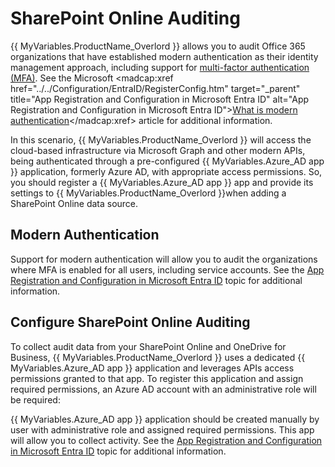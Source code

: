 # SharePoint Online Auditing

 {{ MyVariables.ProductName_Overlord }} allows you to audit Office 365 organizations that have established modern authentication as their identity management approach, including support for [multi-factor authentication (MFA)](https://docs.microsoft.com/en-us/azure/active-directory/authentication/concept-mfa-howitworks "multi-factor authentication (MFA)"). See the Microsoft <madcap:xref href="../../Configuration/EntraID/RegisterConfig.htm" target="_parent" title="App Registration and Configuration in Microsoft Entra ID" alt="App Registration and Configuration in Microsoft Entra ID"><a href="https://docs.microsoft.com/en-us/office365/enterprise/hybrid-modern-auth-overview#BKMK_WhatisModAuth" target="_blank" title="What is modern authentication" alt="What is modern authentication">What is modern authentication</a></madcap:xref> article for additional information.

In this scenario, {{ MyVariables.ProductName_Overlord }} will access the cloud-based infrastructure via Microsoft Graph and other modern APIs, being authenticated through a pre-configured {{ MyVariables.Azure_AD app }} application, formerly Azure AD, with appropriate access permissions. So, you should register a {{ MyVariables.Azure_AD app }} app and provide its settings to {{ MyVariables.ProductName_Overlord }}when adding a SharePoint Online data source.

## Modern Authentication

 Support for modern authentication will allow you to audit the organizations where MFA is enabled for all users, including service accounts.  See the [App Registration and Configuration in Microsoft Entra ID](../../Configuration/EntraID/RegisterConfig.md)  topic for additional information.

## Configure SharePoint Online Auditing

To collect audit data from your SharePoint Online and OneDrive for Business, {{ MyVariables.ProductName_Overlord }} uses a dedicated {{ MyVariables.Azure_AD app }} application and leverages  APIs access permissions granted to that app. To register this application and assign required permissions, an Azure AD  account with an administrative role will be required:

 {{ MyVariables.Azure_AD app }} application should be created manually by user with administrative role and assigned required permissions. This app will allow you to collect activity. See the [App Registration and Configuration in Microsoft Entra ID](../../Configuration/EntraID/RegisterConfig.md)  topic for additional information.

##